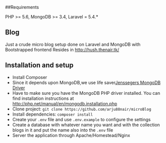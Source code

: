 ##Requirements

PHP >= 5.6, 
MongoDB >= 3.4,
Laravel = 5.4.*

## Blog
Just a crude micro blog setup done on Laravel and MongoDB with Bootstrapped frontend
Resides in http://hush.thenair.tk/

## Installation and setup
* Install Composer 
* Since it depends upon MongoDB,we use life saver[Jenssegers MongoDB Driver](https://github.com/jenssegers/Laravel-MongoDB)
* Have to make sure you have the MongoDB PHP driver installed. You can find installation instructions at http://php.net/manual/en/mongodb.installation.php 
* Clone project: `git clone https://github.com/arju88nair/microBlog `
* Install dependencies: `composer install`
* Create your `.env` file and use `.env.example` to configure the settings
* Create a database with whatever name you want and with the collection blogs in it and put the name also into the `.env` file
* Server the application through Apache/Homestead/Nginx